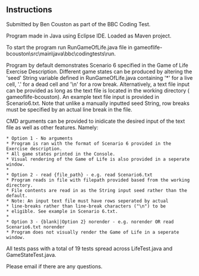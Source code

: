 ## Instructions ##

Submitted by Ben Couston as part of the BBC Coding Test.

Program made in Java using Eclipse IDE. Loaded as Maven project.

To start the program run RunGameOfLife.java file in gameoflife-bcouston\src\main\java\bbc\codingtests\run.

Program by default demonstrates Scenario 6 specified in the Game of Life Exercise Description.
Different game states can be produced by altering the 'seed' String variable defined in RunGameOfLife.java containing '*' for a live cell, '.' for a dead cell and '\n' for a row break.
Alternatively, a text file input can be provided as long as the text file is located in the working directory ( gameoflife-bcouston\).
An example text file input is provided in Scenario6.txt. Note that unlike a manually inputted seed String, row breaks must be specified by an actual line break in the file.

CMD arguments can be provided to inidicate the desired input of the text file as well as other features. Namely:

	* Option 1 - No arguments
	* Program is ran with the format of Scenario 6 provided in the Exercise description.
	* All game states printed in the Console.
	* Visual rendering of the Game of Life is also provided in a seperate window.
	* 
	* Option 2 - read {file_path} - e.g. read Scenario6.txt
	* Program reads in file with filepath provided based from the working directory.
	* File contents are read in as the String input seed rather than the default.
	* Note: An input text file must have rows seperated by actual
	* line-breaks rather than line-break characters ("\n") to be
	* eligible. See example in Scenario 6.txt.
	* 
	* Option 3 - {blank||Option 2} norender - e.g. norender OR read Scenario6.txt norender
	* Program does not visually render the Game of Life in a seperate window.
	
All tests pass with a total of 19 tests spread across LifeTest.java and GameStateTest.java.

Please email if there are any questions.